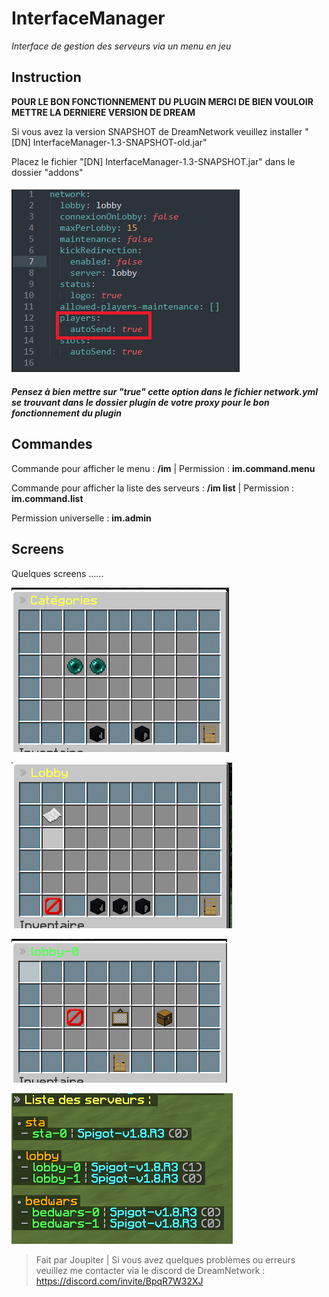 # 							**InterfaceManager**
*Interface de gestion des serveurs via un menu en jeu*

## Instruction

**POUR LE BON FONCTIONNEMENT DU PLUGIN MERCI DE BIEN VOULOIR METTRE LA DERNIERE VERSION DE DREAM**

Si vous avez la version SNAPSHOT de DreamNetwork veuillez installer "[DN] InterfaceManager-1.3-SNAPSHOT-old.jar" 

Placez le fichier "[DN] InterfaceManager-1.3-SNAPSHOT.jar" dans le dossier "addons"

#### ![](img/2.png)


##### Pensez à bien mettre sur "true" cette option dans le fichier network.yml se trouvant dans le dossier plugin de votre proxy pour le bon fonctionnement du plugin

## Commandes

Commande pour afficher le menu : **/im** | Permission : **im.command.menu**

Commande pour afficher la liste des serveurs : **/im list** | Permission : **im.command.list**

Permission universelle : **im.admin**

## Screens

Quelques screens ......

![](img/3.png)

![](img/4.png)

![](img/5.png)

![](img/6.png)

> Fait par Joupiter | Si vous avez quelques problèmes ou erreurs veuillez me contacter via le discord de DreamNetwork : https://discord.com/invite/BpqR7W32XJ
